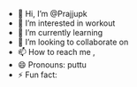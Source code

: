 - 👋 Hi, I’m @Prajjupk
- 👀 I’m interested in workout 
- 🌱 I’m currently learning 
- 💞️ I’m looking to collaborate on 
- 📫 How to reach me , 
- 😄 Pronouns: puttu
- ⚡ Fun fact: 

<!---
Prajjupk/Prajjupk is a ✨ special ✨ repository because its `README.md` (this file) appears on your GitHub profile.
You can click the Preview link to take a look at your changes.
--->
